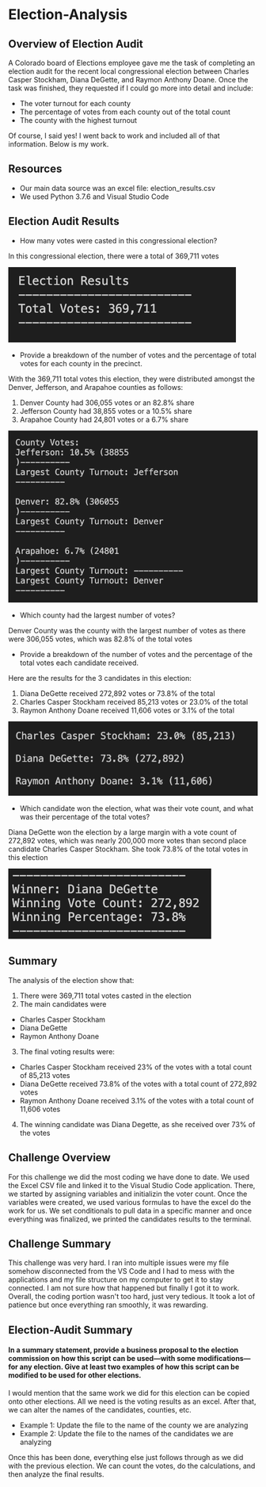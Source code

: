 # Election-Analysis

## Overview of Election Audit
A Colorado board of Elections employee gave me the task of completing an election audit for the recent local congressional election between Charles Casper Stockham, Diana DeGette, and Raymon Anthony Doane. Once the task was finished, they requested if I could go more into detail and include:
- The voter turnout for each county
- The percentage of votes from each county out of the total count 
- The county with the highest turnout

Of course, I said yes! I went back to work and included all of that information. Below is my work.

## Resources 
- Our main data source was an excel file: election_results.csv
- We used Python 3.7.6 and Visual Studio Code

## Election Audit Results
- How many votes were casted in this congressional election?

In this congressional election, there were a total of 369,711 votes

![Total Votes](https://github.com/jgarciat1/Election-Analysis/blob/main/total_votes_sc.png)

- Provide a breakdown of the number of votes and the percentage of total votes for each county in the precinct.

With the 369,711 total votes this election, they were distributed amongst the Denver, Jefferson, and Arapahoe counties as follows: 
1. Denver County had 306,055 votes or an 82.8% share
2. Jefferson County had 38,855 votes or a 10.5% share
3. Arapahoe County had 24,801 votes or a 6.7% share

![County Votes](https://github.com/jgarciat1/Election-Analysis/blob/main/county_votes_sc.png)

- Which county had the largest number of votes?

Denver County was the county with the largest number of votes as there were 306,055 votes, which was 82.8% of the total votes

- Provide a breakdown of the number of votes and the percentage of the total votes each candidate received.

Here are the results for the 3 candidates in this election:
1. Diana DeGette received 272,892 votes or 73.8% of the total
2. Charles Casper Stockham received 85,213 votes or 23.0% of the total
3. Raymon Anthony Doane received 11,606 votes or 3.1% of the total

![Candidate Results](https://github.com/jgarciat1/Election-Analysis/blob/main/candidate_results.png)

- Which candidate won the election, what was their vote count, and what was their percentage of the total votes?

Diana DeGette won the election by a large margin with a vote count of 272,892 votes, which was nearly 200,000 more votes than second place candidate Charles Casper Stockham. She took 73.8% of the total votes in this election

![Winner of Election](https://github.com/jgarciat1/Election-Analysis/blob/main/winner_of_election.png)

## Summary
The analysis of the election show that:
1. There were 369,711 total votes casted in the election
2. The main candidates were 
  - Charles Casper Stockham
  - Diana DeGette
  - Raymon Anthony Doane
3. The final voting results were:
  - Charles Casper Stockham received 23% of the votes with a total count of 85,213 votes
  - Diana DeGette received 73.8% of the votes with a total count of 272,892 votes
  - Raymon Anthony Doane received 3.1% of the votes with a total count of 11,606 votes
4. The winning candidate was Diana Degette, as she received over 73% of the votes

## Challenge Overview 
For this challenge we did the most coding we have done to date. We used the Excel CSV file and linked it to the Visual Studio Code application. There, we started by assigning variables and initializin the voter count. Once the variables were created, we used various formulas to have the excel do the work for us. We set conditionals to pull data in a specific manner and once everything was finalized, we printed the candidates results to the terminal. 

## Challenge Summary
This challenge was very hard. I ran into multiple issues were my file somehow disconnected from the VS Code and I had to mess with the applications and my file structure on my computer to get it to stay connected. I am not sure how that happened but finally I got it to work. Overall, the coding portion wasn't too hard, just very tedious. It took a lot of patience but once everything ran smoothly, it was rewarding. 

## Election-Audit Summary
#### In a summary statement, provide a business proposal to the election commission on how this script can be used—with some modifications—for any election. Give at least two examples of how this script can be modified to be used for other elections.

I would mention that the same work we did for this election can be copied onto other elections. All we need is the voting results as an excel. After that, we can alter the names of the candidates, counties, etc. 

- Example 1: Update the file to the name of the county we are analyzing
- Example 2: Update the file to the names of the candidates we are analyzing

Once this has been done, everything else just follows through as we did with the previous election. We can count the votes, do the calculations, and then analyze the final results. 
